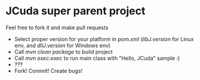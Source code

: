 JCuda super parent project
============

Feel free to fork it and make pull requests

* Select proper version for your platform in _pom.xml_ (_libJ.version_ for Linux env, and _dllJ.version_ for Windows env)
* Call _mvn clean package_ to build project
* Call _mvn exec:exec_ to run main class with "Hello, JCuda" sample :)
* ???
* Fork! Commit! Create bugs!
